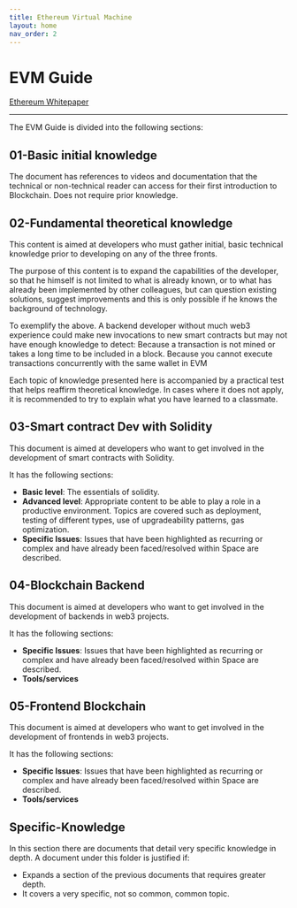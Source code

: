 ```yaml
---
title: Ethereum Virtual Machine
layout: home
nav_order: 2
---
```


# EVM Guide

[Ethereum Whitepaper](https://ethereum.org/en/whitepaper/)

---
The EVM Guide is divided into the following sections:

## 01-Basic initial knowledge

The document has references to videos and documentation that the technical or non-technical reader can access for their first introduction to Blockchain. Does not require prior knowledge.


## 02-Fundamental theoretical knowledge

This content is aimed at developers who must gather initial, basic technical knowledge prior to developing on any of the three fronts.

The purpose of this content is to expand the capabilities of the developer, so that he himself is not limited to what is already known, or to what has already been implemented by other colleagues, but can question existing solutions, suggest improvements and this is only possible if he knows the background of technology.

To exemplify the above. A backend developer without much web3 experience could make new invocations to new smart contracts but may not have enough knowledge to detect:
Because a transaction is not mined or takes a long time to be included in a block.
Because you cannot execute transactions concurrently with the same wallet in EVM

Each topic of knowledge presented here is accompanied by a practical test that helps reaffirm theoretical knowledge. In cases where it does not apply, it is recommended to try to explain what you have learned to a classmate.

## 03-Smart contract Dev with Solidity

This document is aimed at developers who want to get involved in the development of smart contracts with Solidity.  

It has the following sections:

 - **Basic level**: The essentials of solidity.
 - **Advanced level**: Appropriate content to be able to play a role in a productive environment. Topics are covered such as deployment, testing of different types, use of upgradeability patterns, gas optimization.
 - **Specific Issues**: Issues that have been highlighted as recurring or complex and have already been faced/resolved within Space are described.

## 04-Blockchain Backend

This document is aimed at developers who want to get involved in the development of backends in web3 projects.

It has the following sections:

 - **Specific Issues**: Issues that have been highlighted as recurring or complex and have already been faced/resolved within Space are described.
 - **Tools/services**  

## 05-Frontend Blockchain

This document is aimed at developers who want to get involved in the development of frontends in web3 projects.

It has the following sections:

 - **Specific Issues**: Issues that have been highlighted as recurring or complex and have already been faced/resolved within Space are described.
 - **Tools/services**

## Specific-Knowledge

In this section there are documents that detail very specific knowledge in depth. A document under this folder is justified if:

 - Expands a section of the previous documents that requires greater depth.
 - It covers a very specific, not so common, common topic.
